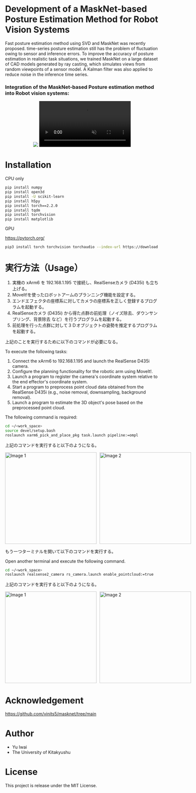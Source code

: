 # Development of a MaskNet-based Posture Estimation Method for Robot Vision Systems

Fast posture estimation method using SVD and MaskNet was recently proposed.
time-series posture estimation still has the problem of fluctuation owing to sensor and inference errors.
To improve the accuracy of posture estimation in realistic task situations, we trained MaskNet on a large dataset of CAD models generated by ray casting, which simulates views from random viewpoints of a sensor model. 
A Kalman filter was also applied to reduce noise in the inference time series.

### Integration of the MaskNet-based Posture estimation method into Robot vision systems:

<p align="center">
      <img src="https://github.com/user-attachments/assets/66977d8f-ea21-4f9d-96a6-0030557f2d76" width: 100% height: auto >
      <video src=".https://github.com/user-attachments/assets/2fdad2bc-df26-4aa1-b1c3-d2336ef581a0" autoplay muted loop autoplay muted >
</p>



 
# Installation

CPU only

```bash
pip install numpy
pip install open3d
pip install -U scikit-learn
pip install h5py
pip install torch==2.2.0
pip install tqdm
pip install torchvision
pip install matplotlib
```

GPU

https://pytorch.org/

```bash
pip3 install torch torchvision torchaudio --index-url https://download.pytorch.org/whl/cu118
```


# 実行方法（Usage）


1. 実機の xArm6 を 192.168.1.195 で接続し、RealSenseカメラ (D435i) も立ち上げる。
2. MoveIt!を使ったロボットアームのプランニング機能を設定する。
3. エンドエフェクタの座標系に対してカメラの座標系を正しく登録するプログラムを起動する。
4. RealSenseカメラ (D435i) から得た点群の前処理（ノイズ除去、ダウンサンプリング、背景除去 など）を行うプログラムを起動する。
5. 前処理を行った点群に対して３Ｄオブジェクトの姿勢を推定するプログラムを起動する。


上記のことを実行するために以下のコマンドが必要になる。


To execute the following tasks:


1. Connect the xArm6 to 192.168.1.195 and launch the RealSense D435i camera.
2. Configure the planning functionality for the robotic arm using MoveIt!.
3. Launch a program to register the camera's coordinate system relative to the end effector's coordinate system.
4. Start a program to preprocess point cloud data obtained from the RealSense D435i (e.g., noise removal, downsampling, background removal).
5. Launch a program to estimate the 3D object's pose based on the preprocessed point cloud.


The following command is required:


```bash
cd ~/<work_space>
source devel/setup.bash
roslaunch xarm6_pick_and_place_pkg task.launch pipeline:=ompl
```

上記のコマンドを実行すると以下のようになる。

<div style="display: flex; gap: 10px;">
    <img src="https://github.com/user-attachments/assets/23aa2a8f-dee3-4607-8b37-e40d105f628f" alt="Image 1" width="300">
    <img src="https://github.com/user-attachments/assets/25eec3d1-b905-4baa-8757-d23228e5f8f8" alt="Image 2" width="300">
</div>


もう一つターミナルを開いて以下のコマンドを実行する。


Open another terminal and execute the following command.


```bash
cd ~/<work_space>
roslaunch realsense2_camera rs_camera.launch enable_pointcloud:=true
```
上記のコマンドを実行すると以下のようになる。

<div style="display: flex; gap: 10px;">
    <img src="https://github.com/user-attachments/assets/780fd3d5-f920-4616-8485-043151d0bcd1" alt="Image 1" width="300">
    <img src="https://github.com/user-attachments/assets/261ff09a-5886-44c3-82bf-0d36f127981d" alt="Image 2" width="300">
</div>


# Acknowledgement

https://github.com/vinits5/masknet/tree/main

# Author
 
* Yu Iwai
* The University of Kitakyushu
 
# License

This project is release under the MIT License.

